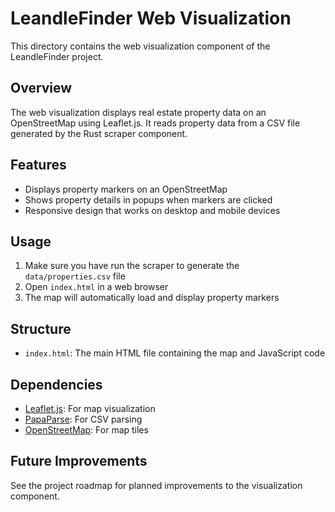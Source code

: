 # LeandleFinder Web Visualization

This directory contains the web visualization component of the LeandleFinder project.

## Overview

The web visualization displays real estate property data on an OpenStreetMap using Leaflet.js. It reads property data from a CSV file generated by the Rust scraper component.

## Features

- Displays property markers on an OpenStreetMap
- Shows property details in popups when markers are clicked
- Responsive design that works on desktop and mobile devices

## Usage

1. Make sure you have run the scraper to generate the `data/properties.csv` file
2. Open `index.html` in a web browser
3. The map will automatically load and display property markers

## Structure

- `index.html`: The main HTML file containing the map and JavaScript code

## Dependencies

- [Leaflet.js](https://leafletjs.com/): For map visualization
- [PapaParse](https://www.papaparse.com/): For CSV parsing
- [OpenStreetMap](https://www.openstreetmap.org/): For map tiles

## Future Improvements

See the project roadmap for planned improvements to the visualization component.
